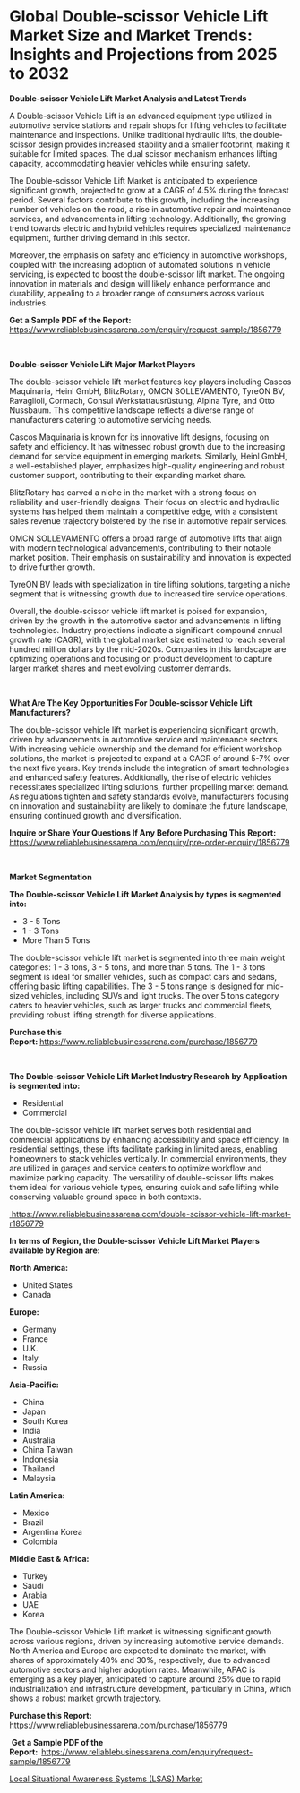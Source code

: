 <p><h1>Global Double-scissor Vehicle Lift Market Size and Market Trends: Insights and Projections from 2025 to 2032</h1></p><p><strong>Double-scissor Vehicle Lift Market Analysis and Latest Trends</strong></p>
<p><p>A Double-scissor Vehicle Lift is an advanced equipment type utilized in automotive service stations and repair shops for lifting vehicles to facilitate maintenance and inspections. Unlike traditional hydraulic lifts, the double-scissor design provides increased stability and a smaller footprint, making it suitable for limited spaces. The dual scissor mechanism enhances lifting capacity, accommodating heavier vehicles while ensuring safety.</p><p>The Double-scissor Vehicle Lift Market is anticipated to experience significant growth, projected to grow at a CAGR of 4.5% during the forecast period. Several factors contribute to this growth, including the increasing number of vehicles on the road, a rise in automotive repair and maintenance services, and advancements in lifting technology. Additionally, the growing trend towards electric and hybrid vehicles requires specialized maintenance equipment, further driving demand in this sector.</p><p>Moreover, the emphasis on safety and efficiency in automotive workshops, coupled with the increasing adoption of automated solutions in vehicle servicing, is expected to boost the double-scissor lift market. The ongoing innovation in materials and design will likely enhance performance and durability, appealing to a broader range of consumers across various industries.</p></p>
<p><strong>Get a Sample PDF of the Report:&nbsp;</strong> <a href="https://www.reliablebusinessarena.com/enquiry/request-sample/1856779?utm_campaign=2396&utm_medium=2&utm_source=Github&utm_content=ia&utm_term=27032025&utm_id=double-scissor-vehicle-lift">https://www.reliablebusinessarena.com/enquiry/request-sample/1856779</a></p>
<p>&nbsp;</p>
<p><strong>Double-scissor Vehicle Lift Major Market Players</strong></p>
<p><p>The double-scissor vehicle lift market features key players including Cascos Maquinaria, Heinl GmbH, BlitzRotary, OMCN SOLLEVAMENTO, TyreON BV, Ravaglioli, Cormach, Consul Werkstattausrüstung, Alpina Tyre, and Otto Nussbaum. This competitive landscape reflects a diverse range of manufacturers catering to automotive servicing needs.</p><p>Cascos Maquinaria is known for its innovative lift designs, focusing on safety and efficiency. It has witnessed robust growth due to the increasing demand for service equipment in emerging markets. Similarly, Heinl GmbH, a well-established player, emphasizes high-quality engineering and robust customer support, contributing to their expanding market share.</p><p>BlitzRotary has carved a niche in the market with a strong focus on reliability and user-friendly designs. Their focus on electric and hydraulic systems has helped them maintain a competitive edge, with a consistent sales revenue trajectory bolstered by the rise in automotive repair services. </p><p>OMCN SOLLEVAMENTO offers a broad range of automotive lifts that align with modern technological advancements, contributing to their notable market position. Their emphasis on sustainability and innovation is expected to drive further growth.</p><p>TyreON BV leads with specialization in tire lifting solutions, targeting a niche segment that is witnessing growth due to increased tire service operations. </p><p>Overall, the double-scissor vehicle lift market is poised for expansion, driven by the growth in the automotive sector and advancements in lifting technologies. Industry projections indicate a significant compound annual growth rate (CAGR), with the global market size estimated to reach several hundred million dollars by the mid-2020s. Companies in this landscape are optimizing operations and focusing on product development to capture larger market shares and meet evolving customer demands.</p></p>
<p>&nbsp;</p>
<p><strong>What Are The Key Opportunities For Double-scissor Vehicle Lift Manufacturers?</strong></p>
<p><p>The double-scissor vehicle lift market is experiencing significant growth, driven by advancements in automotive service and maintenance sectors. With increasing vehicle ownership and the demand for efficient workshop solutions, the market is projected to expand at a CAGR of around 5-7% over the next five years. Key trends include the integration of smart technologies and enhanced safety features. Additionally, the rise of electric vehicles necessitates specialized lifting solutions, further propelling market demand. As regulations tighten and safety standards evolve, manufacturers focusing on innovation and sustainability are likely to dominate the future landscape, ensuring continued growth and diversification.</p></p>
<p><strong>Inquire or Share Your Questions If Any Before Purchasing This Report:</strong> <a href="https://www.reliablebusinessarena.com/enquiry/pre-order-enquiry/1856779?utm_campaign=2396&utm_medium=2&utm_source=Github&utm_content=ia&utm_term=27032025&utm_id=double-scissor-vehicle-lift">https://www.reliablebusinessarena.com/enquiry/pre-order-enquiry/1856779</a></p>
<p>&nbsp;</p>
<p><strong>Market Segmentation</strong></p>
<p><strong>The Double-scissor Vehicle Lift Market Analysis by types is segmented into:</strong></p>
<p><ul><li>3 - 5 Tons</li><li>1 - 3 Tons</li><li>More Than 5 Tons</li></ul></p>
<p><p>The double-scissor vehicle lift market is segmented into three main weight categories: 1 - 3 tons, 3 - 5 tons, and more than 5 tons. The 1 - 3 tons segment is ideal for smaller vehicles, such as compact cars and sedans, offering basic lifting capabilities. The 3 - 5 tons range is designed for mid-sized vehicles, including SUVs and light trucks. The over 5 tons category caters to heavier vehicles, such as larger trucks and commercial fleets, providing robust lifting strength for diverse applications.</p></p>
<p><strong>Purchase this Report:&nbsp;</strong><a href="https://www.reliablebusinessarena.com/purchase/1856779?utm_campaign=2396&utm_medium=2&utm_source=Github&utm_content=ia&utm_term=27032025&utm_id=double-scissor-vehicle-lift">https://www.reliablebusinessarena.com/purchase/1856779</a></p>
<p>&nbsp;</p>
<p><strong>The Double-scissor Vehicle Lift Market Industry Research by Application is segmented into:</strong></p>
<p><ul><li>Residential</li><li>Commercial</li></ul></p>
<p><p>The double-scissor vehicle lift market serves both residential and commercial applications by enhancing accessibility and space efficiency. In residential settings, these lifts facilitate parking in limited areas, enabling homeowners to stack vehicles vertically. In commercial environments, they are utilized in garages and service centers to optimize workflow and maximize parking capacity. The versatility of double-scissor lifts makes them ideal for various vehicle types, ensuring quick and safe lifting while conserving valuable ground space in both contexts.</p></p>
<p><a href="https://www.reliablebusinessarena.com/double-scissor-vehicle-lift-market-r1856779?utm_campaign=2396&utm_medium=2&utm_source=Github&utm_content=ia&utm_term=27032025&utm_id=double-scissor-vehicle-lift">&nbsp;https://www.reliablebusinessarena.com/double-scissor-vehicle-lift-market-r1856779</a></p>
<p><strong>In terms of Region, the Double-scissor Vehicle Lift Market Players available by Region are:</strong></p>
<p>
    <p> <strong> North America: </strong>
        <ul>
            <li>United States</li>
            <li>Canada</li>
        </ul>
        </p> 
    <p> <strong> Europe: </strong>
        <ul>
            <li>Germany</li>
            <li>France</li>
            <li>U.K.</li>
            <li>Italy</li>
            <li>Russia</li>
        </ul>
        </p> 
    <p> <strong> Asia-Pacific: </strong>
        <ul>
            <li>China</li>
            <li>Japan</li>
            <li>South Korea</li>
            <li>India</li>
            <li>Australia</li>
            <li>China Taiwan</li>
            <li>Indonesia</li>
            <li>Thailand</li>
            <li>Malaysia</li>
        </ul>
        </p> 
    <p> <strong> Latin America: </strong>
        <ul>
            <li>Mexico</li>
            <li>Brazil</li>
            <li>Argentina Korea</li>
            <li>Colombia</li>
        </ul>
        </p> 
    <p> <strong> Middle East & Africa: </strong>
        <ul>
            <li>Turkey</li>
            <li>Saudi</li>
            <li>Arabia</li>
            <li>UAE</li>
            <li>Korea</li>
        </ul>
    </p>
    </p>
<p><p>The Double-scissor Vehicle Lift market is witnessing significant growth across various regions, driven by increasing automotive service demands. North America and Europe are expected to dominate the market, with shares of approximately 40% and 30%, respectively, due to advanced automotive sectors and higher adoption rates. Meanwhile, APAC is emerging as a key player, anticipated to capture around 25% due to rapid industrialization and infrastructure development, particularly in China, which shows a robust market growth trajectory.</p></p>
<p><strong>Purchase this Report: </strong><a href="https://www.reliablebusinessarena.com/purchase/1856779?utm_campaign=2396&utm_medium=2&utm_source=Github&utm_content=ia&utm_term=27032025&utm_id=double-scissor-vehicle-lift">https://www.reliablebusinessarena.com/purchase/1856779</a></p>
<p>&nbsp;<strong>Get a Sample PDF of the Report:&nbsp;&nbsp;</strong><a href="https://www.reliablebusinessarena.com/enquiry/request-sample/1856779?utm_campaign=2396&utm_medium=2&utm_source=Github&utm_content=ia&utm_term=27032025&utm_id=double-scissor-vehicle-lift">https://www.reliablebusinessarena.com/enquiry/request-sample/1856779</a></p>
<p><strong></strong></p>
<p><p><a href="https://github.com/ilonaenterline65/Market-Research-Report-List-1/blob/main/local-situational-awareness-systems-lsas-market.md?utm_campaign=2396&utm_medium=2&utm_source=Github&utm_content=ia&utm_term=27032025&utm_id=double-scissor-vehicle-lift">Local Situational Awareness Systems (LSAS) Market</a></p></p>